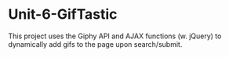 # Unit-6-GifTastic

This project uses the Giphy API and AJAX functions (w. jQuery) to dynamically add gifs to the page upon search/submit. 
